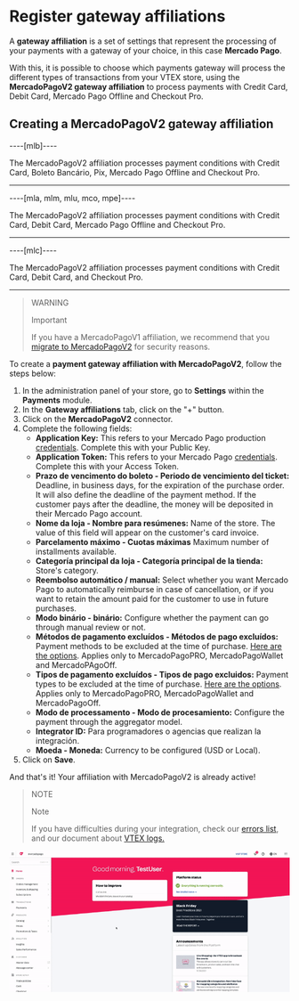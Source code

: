 # Register gateway affiliations

A **gateway affiliation** is a set of settings that represent the processing of your payments with a gateway of your choice, in this case **Mercado Pago**. 

With this, it is possible to choose which payments gateway will process the different types of transactions from your VTEX store, using the **MercadoPagoV2 gateway affiliation** to process payments with Credit Card, Debit Card, Mercado Pago Offline and Checkout Pro.

## Creating a MercadoPagoV2 gateway affiliation

----[mlb]----

The MercadoPagoV2 affiliation processes payment conditions with Credit Card, Boleto Bancário, Pix, Mercado Pago Offline and Checkout Pro.

------------
----[mla, mlm, mlu, mco, mpe]----

The MercadoPagoV2 affiliation processes payment conditions with Credit Card, Debit Card, Mercado Pago Offline and Checkout Pro.

------------
----[mlc]----

The MercadoPagoV2 affiliation processes payment conditions with Credit Card, Debit Card, and Checkout Pro.

------------

> WARNING
>
> Important
>
> If you have a MercadoPagoV1 affiliation, we recommend that you [migrate to MercadoPagoV2](https://www.mercadopago[FAKER][URL][DOMAIN]/developers/en/guides/vtex/mp1-mp2-migration) for security reasons.

To create a **payment gateway affiliation with MercadoPagoV2**, follow the steps below:

1. In the administration panel of your store, go to **Settings** within the **Payments** module.
2. In the **Gateway affiliations** tab, click on the "+" button.
3. Click on the **MercadoPagoV2** connector.
4. Complete the following fields: 
   * **Application Key:** This refers to your Mercado Pago production [credentials](https://www.mercadopago[FAKER][URL][DOMAIN]/developers/en/guides/credentials/credentials). Complete this with your Public Key.
   * **Application Token:** This refers to your Mercado Pago [credentials](https://www.mercadopago[FAKER][URL][DOMAIN]/developers/en/guides/credentials/credentials). Complete this with your Access Token.
   * **Prazo de vencimento do boleto - Periodo de vencimiento del ticket:** Deadline, in business days, for the expiration of the purchase order. It will also define the deadline of the payment method. If the customer pays after the deadline, the money will be deposited in their Mercado Pago account.
   * **Nome da loja - Nombre para resúmenes:** Name of the store. The value of this field will appear on the customer's card invoice.
   * **Parcelamento máximo - Cuotas máximas** Maximum number of installments available.
   * **Categoría principal da loja - Categoría principal de la tienda:** Store's category.
   * **Reembolso automático / manual:** Select whether you want Mercado Pago to automatically reimburse in case of cancellation, or if you want to retain the amount paid for the customer to use in future purchases.
   * **Modo binário - binário:** Configure whether the payment can go through manual review or not.
   * **Métodos de pagamento excluídos - Métodos de pago excluídos:** Payment methods to be excluded at the time of purchase. [Here are the options](https://www.mercadopago[FAKER][URL][DOMAIN]/developers/en/guides/vtex/payment-methods). Applies only to MercadoPagoPRO, MercadoPagoWallet and MercadoPAgoOff.
   * **Tipos de pagamento excluídos - Tipos de pago excluidos:** Payment types to be excluded at the time of purchase. [Here are the options](https://www.mercadopago[FAKER][URL][DOMAIN]/developers/en/guides/vtex/payment-methods). Applies only to MercadoPagoPRO, MercadoPagoWallet and MercadoPagoOff.
   * **Modo de processamento - Modo de procesamiento:** Configure the payment through the aggregator model.
   * **Integrator ID:** Para programadores o agencias que realizan la integración.
   * **Moeda - Moneda:** Currency to be configured (USD or Local).
5. Click on **Save**.

And that's it! Your affiliation with MercadoPagoV2 is already active!

> NOTE
>
> Note
> 
> If you have difficulties during your integration, check our [errors list](https://www.mercadopago[FAKER][URL][DOMAIN]/developers/en/guides/vtex/common-errors), and our document about [VTEX logs.](https://www.mercadopago[FAKER][URL][DOMAIN]/developers/en/guides/vtex/logs)

![Creating a MercadoPagoV2 gateway affiliation](/images/vtex/affiliationV2-imagenv2-en.gif)